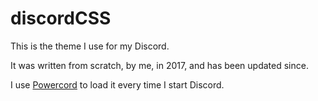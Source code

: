 # discordCSS


This is the theme I use for my Discord.

It was written from scratch, by me, in 2017, and has been updated since.

I use [Powercord](https://powercord.dev) to load it every time I start Discord.

